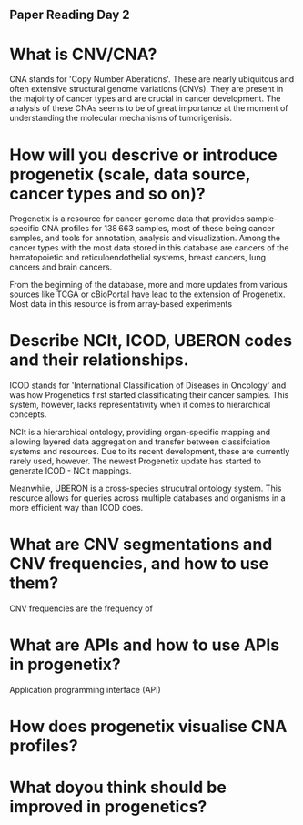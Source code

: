 ## Paper Reading Day 2

# What is CNV/CNA?
CNA stands for 'Copy Number Aberations'. These are nearly ubiquitous and often extensive structural genome variations (CNVs). They are present in the majoirty of cancer types and are crucial in cancer development. The analysis of these CNAs seems to be of great importance at the moment of understanding the molecular mechanisms of tumorigenisis. 

# How will you descrive or introduce progenetix (scale, data source, cancer types and so on)?
Progenetix is a resource for cancer genome data that provides sample-specific CNA profiles for 138 663 samples, most of these being cancer samples, and tools for annotation, analysis and visualization. Among the cancer types with the most data stored in this database are cancers of the hematopoietic and reticuloendothelial systems, breast cancers, lung cancers and brain cancers.

From the beginning of the database, more and more updates from various sources like TCGA or cBioPortal have lead to the extension of Progenetix. Most data in this resource is from array-based experiments


# Describe NCIt, ICOD, UBERON codes and their relationships.
ICOD stands for 'International Classification of Diseases in Oncology' and was how Progenetics first started classificating their cancer samples. This system, however, lacks representativity when it comes to hierarchical concepts. 

NCIt is a hierarchical ontology, providing organ-specific mapping and allowing layered data aggregation and transfer between classifciation systems and resources. Due to its recent development, these are currently rarely used, however. The newest Progenetix update has started to generate ICOD - NCIt mappings. 

Meanwhile, UBERON is a cross-species strucutral ontology system. This resource allows for queries across multiple databases and organisms in a more efficient way than ICOD does. 

# What are CNV segmentations and CNV frequencies, and how to use them?
CNV frequencies are the frequency of 


# What are APIs and how to use APIs in progenetix?
Application programming interface (API)

# How does progenetix visualise CNA profiles?


# What doyou think should be improved in progenetics?

